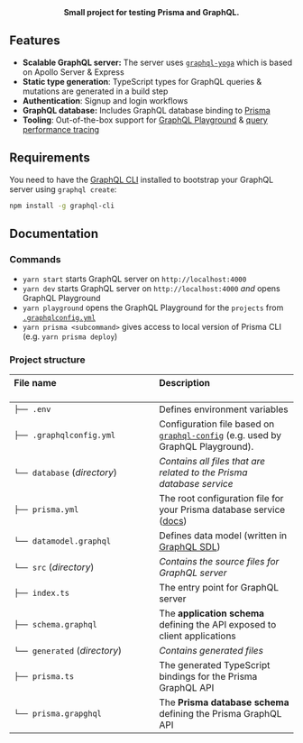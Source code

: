 <div align="center"><strong>Small project for testing Prisma and GraphQL.</strong></div>

## Features

* **Scalable GraphQL server:** The server uses [`graphql-yoga`](https://github.com/prisma/graphql-yoga) which is based on Apollo Server & Express
* **Static type generation**: TypeScript types for GraphQL queries & mutations are generated in a build step
* **Authentication**: Signup and login workflows
* **GraphQL database:** Includes GraphQL database binding to [Prisma](https://www.prismagraphql.com)
* **Tooling**: Out-of-the-box support for [GraphQL Playground](https://github.com/prisma/graphql-playground) & [query performance tracing](https://github.com/apollographql/apollo-tracing)

## Requirements

You need to have the [GraphQL CLI](https://github.com/graphql-cli/graphql-cli) installed to bootstrap your GraphQL server using `graphql create`:

```sh
npm install -g graphql-cli
```

## Documentation

### Commands

* `yarn start` starts GraphQL server on `http://localhost:4000`
* `yarn dev` starts GraphQL server on `http://localhost:4000` _and_ opens GraphQL Playground
* `yarn playground` opens the GraphQL Playground for the `projects` from [`.graphqlconfig.yml`](./.graphqlconfig.yml)
* `yarn prisma <subcommand>` gives access to local version of Prisma CLI (e.g. `yarn prisma deploy`)

### Project structure

| File name 　　　　　　　　　　　　　　 | Description 　　　　　　　　<br><br>                                                                                                                           |
| :------------------------------------- | :------------------------------------------------------------------------------------------------------------------------------------------------------------- |
| `├── .env`                             | Defines environment variables                                                                                                                                  |
| `├── .graphqlconfig.yml`               | Configuration file based on [`graphql-config`](https://github.com/prisma/graphql-config) (e.g. used by GraphQL Playground).                                    |
| `└── database` (_directory_)           | _Contains all files that are related to the Prisma database service_                                                                                           | \  |
| `├── prisma.yml`                       | The root configuration file for your Prisma database service ([docs](https://www.prismagraphql.com/docs/reference/prisma.yml/overview-and-example-foatho8aip)) |
| `└── datamodel.graphql`                | Defines data model (written in [GraphQL SDL](https://blog.graph.cool/graphql-sdl-schema-definition-language-6755bcb9ce51))                                     |
| `└── src` (_directory_)                | _Contains the source files for GraphQL server_                                                                                                                 |
| `├── index.ts`                         | The entry point for GraphQL server                                                                                                                             |
| `├── schema.graphql`                   | The **application schema** defining the API exposed to client applications                                                                                     |
| `└── generated` (_directory_)          | _Contains generated files_                                                                                                                                     |
| `├── prisma.ts`                        | The generated TypeScript bindings for the Prisma GraphQL API                                                                                                   |
| `└── prisma.grapghql`                  | The **Prisma database schema** defining the Prisma GraphQL API                                                                                                 |
